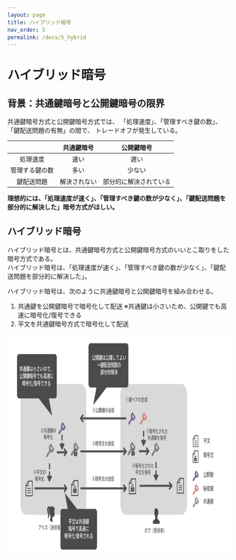 ```yaml
---
layout: page
title: ハイブリッド暗号
nav_order: 5
permalink: /docs/5_hybrid
---
```


# ハイブリッド暗号
## 背景：共通鍵暗号と公開鍵暗号の限界

共通鍵暗号方式と公開鍵暗号方式では、
「処理速度」、「管理すべき鍵の数」、「鍵配送問題の有無」の間で、
トレードオフが発生している。

|  | 共通鍵暗号 | 公開鍵暗号 |
|:-:|:-:|:-:|
| 処理速度 | 速い | 遅い |
| 管理する鍵の数 | 多い | 少ない |
| 鍵配送問題 | 解決されない | 部分的に解決されている |

**理想的には、「処理速度が速く」、「管理すべき鍵の数が少なく」、「鍵配送問題を部分的に解決した」暗号方式がほしい。**

## ハイブリッド暗号

ハイブリッド暗号とは、共通鍵暗号方式と公開鍵暗号方式のいいとこ取りをした暗号方式である。  
ハイブリッド暗号は、「処理速度が速く」、「管理すべき鍵の数が少なく」、「鍵配送問題を部分的に解決した」。

ハイブリッド暗号は、次のように共通鍵暗号と公開鍵暗号を組み合わせる。

1. 共通鍵を公開鍵暗号で暗号化して配送
  ※共通鍵は小さいため、公開鍵でも高速に暗号化/復号できる
1. 平文を共通鍵暗号方式で暗号化して配送




<img src="../img/hybrid.png" height="500px" />
